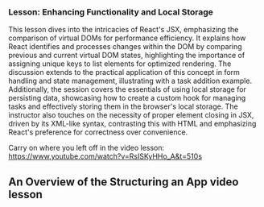 ### Lesson: Enhancing Functionality and Local Storage

This lesson dives into the intricacies of React's JSX, emphasizing the comparison of virtual DOMs for performance efficiency. It explains how React identifies and processes changes within the DOM by comparing previous and current virtual DOM states, highlighting the importance of assigning unique keys to list elements for optimized rendering. The discussion extends to the practical application of this concept in form handling and state management, illustrating with a task addition example. Additionally, the session covers the essentials of using local storage for persisting data, showcasing how to create a custom hook for managing tasks and effectively storing them in the browser's local storage. The instructor also touches on the necessity of proper element closing in JSX, driven by its XML-like syntax, contrasting this with HTML and emphasizing React's preference for correctness over convenience.

Carry on where you left off in the video lesson: https://www.youtube.com/watch?v=RsISKyHHo_A&t=510s

## An Overview of the Structuring an App video lesson



